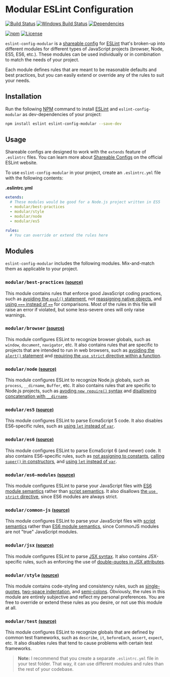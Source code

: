 Modular ESLint Configuration
=======================

[![Build Status](https://api.travis-ci.org/BigstickCarpet/eslint-config-modular.svg?branch=master)](https://travis-ci.org/BigstickCarpet/eslint-config-modular)
[![Windows Build Status](https://ci.appveyor.com/api/projects/status/github/bigstickcarpet/eslint-config-modular?svg=true&failingText=Windows%20build%20failing&passingText=Windows%20build%20passing)](https://ci.appveyor.com/project/BigstickCarpet/eslint-config-modular/branch/master)
[![Dependencies](https://david-dm.org/BigstickCarpet/eslint-config-modular/dev-status.svg)](https://david-dm.org/BigstickCarpet/eslint-config-modular?type=dev)

[![npm](https://img.shields.io/npm/v/eslint-config-modular.svg?maxAge=43200)](https://www.npmjs.com/package/eslint-config-modular)
[![License](https://img.shields.io/npm/l/eslint-config-modular.svg?maxAge=2592000)](LICENSE)

`eslint-config-modular` is a [shareable config](http://eslint.org/docs/developer-guide/shareable-configs) for [ESLint](http://eslint.org/) that's broken-up into different modules for different types of JavaScript projects (browser, Node, ES5, ES6, etc.).  These modules can be used individually or in combination to match the needs of your project.

Each module defines rules that are meant to be reasonable defaults and best practices, but you can easily extend or override any of the rules to suit your needs.

Installation
-----------------------
Run the following [NPM](https://docs.npmjs.com/getting-started/what-is-npm) command to install [ESLint](http://eslint.org/) and `eslint-config-modular` as dev-dependencies of your project:

```bash
npm install eslint eslint-config-modular --save-dev
```

Usage
-----------------------
Shareable configs are designed to work with the `extends` feature of `.eslintrc` files. You can learn more about
[Shareable Configs](http://eslint.org/docs/developer-guide/shareable-configs) on the official ESLint website.

To use `eslint-config-modular` in your project, create an `.eslintrc.yml` file with the following contents:

**.eslintrc.yml**
```yaml
extends:
  # These modules would be good for a Node.js project written in ES5
  - modular/best-practices
  - modular/style
  - modular/node
  - modular/es5

rules:
  # You can override or extend the rules here
```

Modules
-----------------------
`eslint-config-modular` includes the following modules.  Mix-and-match them as applicable to your project.

### `modular/best-practices` <small>[(source)](./best-practices.js)</small>
This module contains rules that enforce good JavaScript coding practices, such as [avoiding the `eval()` statement](http://eslint.org/docs/rules/no-eval), not [reassigning native objects](http://eslint.org/docs/rules/no-native-reassign), and [using `===` instead of `==`](http://eslint.org/docs/rules/eqeqeq) for comparisons. Most of the rules in this file will raise an error if violated, but some less-severe ones will only raise warnings.

### `modular/browser` <small>[(source)](./browser.js)</small>
This module configures ESLint to recognize browser globals, such as `window`, `document`, `navigator`, etc.  It also contains rules that are specific to projects that are intended to run in web browsers, such as [avoiding the `alert()` statement](http://eslint.org/docs/rules/no-alert) and [requiring the `use strict` directive within a function](http://www.ecma-international.org/ecma-262/6.0/#sec-directive-prologues-and-the-use-strict-directive).

### `modular/node` <small>[(source)](./node.js)</small>
This module configures ESLint to recognize Node.js globals, such as `process`, `__dirname`, `Buffer`, etc.  It also contains rules that are specific to Node.js projects, such as [avoding `new require()` syntax](http://eslint.org/docs/rules/no-new-require) and [disallowing concatenation with `__dirname`](http://eslint.org/docs/rules/no-path-concat).

### `modular/es5` <small>[(source)](./es5.js)</small>
This module configures ESLint to parse EcmaScript 5 code. It also disables ES6-specific rules, such as [using `let` instead of `var`](http://eslint.org/docs/rules/no-var).

### `modular/es6` <small>[(source)](./es6.js)</small>
This module configures ESLint to parse EcmaScript 6 (and newer) code. It also contains ES6-specific rules, such as [not assigning to constants](http://eslint.org/docs/rules/no-const-assign), [calling `super()` in constructors](http://eslint.org/docs/rules/no-this-before-super), and [using `let` instead of `var`](http://eslint.org/docs/rules/no-var).

### `modular/es6-modules` <small>[(source)](./es6-modules.js)</small>
This module configures ESLint to parse your JavaScript files with [ES6 module semantics](http://www.ecma-international.org/ecma-262/6.0/#sec-module-semantics) rather than [script semantics](http://www.ecma-international.org/ecma-262/6.0/#sec-scripts-static-semantics-early-errors).  It also disallows [the `use strict` directive](http://www.ecma-international.org/ecma-262/6.0/#sec-directive-prologues-and-the-use-strict-directive), since ES6 modules are always strict.

### `modular/common-js` <small>[(source)](./common-js.js)</small>
This module configures ESLint to parse your JavaScript files with [script semantics](http://www.ecma-international.org/ecma-262/6.0/#sec-scripts-static-semantics-early-errors) rather than [ES6 module semantics](http://www.ecma-international.org/ecma-262/6.0/#sec-module-semantics), since CommonJS modules are not "true" JavaScript modules.

### `modular/jsx` <small>[(source)](./jsx.js)</small>
This module configures ESLint to parse [JSX syntax](https://facebook.github.io/react/docs/jsx-in-depth.html). It also contains JSX-specific rules, such as enforcing the use of [double-quotes in JSX attributes](http://eslint.org/docs/rules/jsx-quotes).

### `modular/style` <small>[(source)](./style.js)</small>
This module contains code-styling and consistency rules, such as [single-quotes](http://eslint.org/docs/rules/quotes), [two-space indentation](http://eslint.org/docs/rules/indent), and [semi-colons](http://eslint.org/docs/rules/semi).  Obviously, the rules in this module are entirely subjective and reflect my personal preferences. You are free to override or extend these rules as you desire, or not use this module at all.

### `modular/test` <small>[(source)](./test.js)</small>
This module configures ESLint to recognize globals that are defined by common test frameworks, such as `describe`, `it`, `beforeEach`, `assert`, `expect`, etc.  It also disables rules that tend to cause problems with certain test frameworks.

> **Note:** I recommend that you create a separate `.eslintrc.yml` file in your test folder. That way, it can use different modules and rules than the rest of your codebase.

